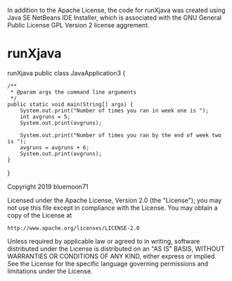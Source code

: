 In addition to the Apache License, the code for runXjava was created using Java SE NetBeans IDE Installer, which is associated with the  GNU General Public License GPL Version 2 license aggrement. 


# runXjava
runXjava
public class JavaApplication3 {

    /**
     * @param args the command line arguments
     */
    public static void main(String[] args) {
        System.out.print("Number of times you ran in week one is ");
        int avgruns = 5;
        System.out.print(avgruns);
        
        System.out.print("Number of times you ran by the end of week two is ");
        avgruns = avgruns + 6;
        System.out.print(avgruns);
    }
    
}

Copyright 2019 bluemoon71

Licensed under the Apache License, Version 2.0 (the "License");
you may not use this file except in compliance with the License.
You may obtain a copy of the License at

    http://www.apache.org/licenses/LICENSE-2.0

Unless required by applicable law or agreed to in writing, software
distributed under the License is distributed on an "AS IS" BASIS,
WITHOUT WARRANTIES OR CONDITIONS OF ANY KIND, either express or implied.
See the License for the specific language governing permissions and
limitations under the License.
